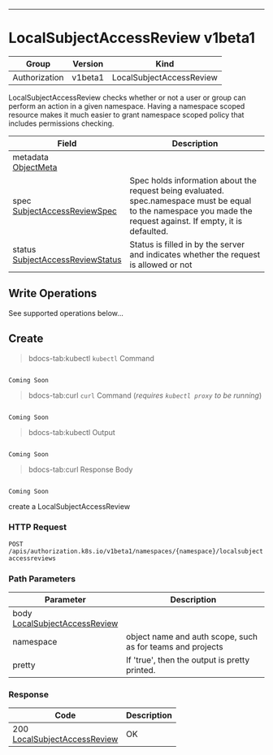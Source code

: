 

-----------
# LocalSubjectAccessReview v1beta1



Group        | Version     | Kind
------------ | ---------- | -----------
Authorization | v1beta1 | LocalSubjectAccessReview







LocalSubjectAccessReview checks whether or not a user or group can perform an action in a given namespace. Having a namespace scoped resource makes it much easier to grant namespace scoped policy that includes permissions checking.



Field        | Description
------------ | -----------
metadata <br /> [ObjectMeta](#objectmeta-v1) | 
spec <br /> [SubjectAccessReviewSpec](#subjectaccessreviewspec-v1beta1) | Spec holds information about the request being evaluated.  spec.namespace must be equal to the namespace you made the request against.  If empty, it is defaulted.
status <br /> [SubjectAccessReviewStatus](#subjectaccessreviewstatus-v1beta1) | Status is filled in by the server and indicates whether the request is allowed or not





## <strong>Write Operations</strong>

See supported operations below...

## Create

>bdocs-tab:kubectl `kubectl` Command

```bdocs-tab:kubectl_shell

Coming Soon

```

>bdocs-tab:curl `curl` Command (*requires `kubectl proxy` to be running*)

```bdocs-tab:curl_shell

Coming Soon

```

>bdocs-tab:kubectl Output

```bdocs-tab:kubectl_json

Coming Soon

```
>bdocs-tab:curl Response Body

```bdocs-tab:curl_json

Coming Soon

```



create a LocalSubjectAccessReview

### HTTP Request

`POST /apis/authorization.k8s.io/v1beta1/namespaces/{namespace}/localsubjectaccessreviews`

### Path Parameters

Parameter    | Description
------------ | -----------
body <br /> [LocalSubjectAccessReview](#localsubjectaccessreview-v1beta1) | 
namespace <br />  | object name and auth scope, such as for teams and projects
pretty <br />  | If 'true', then the output is pretty printed.


### Response

Code         | Description
------------ | -----------
200 <br /> [LocalSubjectAccessReview](#localsubjectaccessreview-v1beta1) | OK




